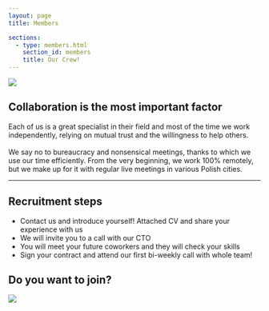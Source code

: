 ```yaml
---
layout: page
title: Members

sections:
  - type: members.html
    section_id: members
    title: Our Crew!
---
```


<div class="container">

<div class="row">

  <div class="col-sm">
      <img src="{{ '/assets/img/meetings/team1.jpg' | absolute_url }}" class="img-fluid rounded"/>
  </div>
  <div class="col-sm">
      <h2>
        Collaboration is the most important factor
      </h2>
      Each of us is a great specialist in their field and most of the time we work independently, relying on mutual trust and the willingness to help others.
      <br/><br/>
      We say no to bureaucracy and nonsensical meetings, thanks to which we use our time efficiently. From the very beginning, we work 100% remotely, but we make up for it with regular live meetings in various Polish cities.
  </div>
</div>

</div>



<div class="container">

<hr class="divider my-4"></div>

<div class="row">

  
  <div class="col-sm">
    <h2>
      Recruitment steps
    </h2>
      
  <ul>
    <li>Contact us and introduce yourself! Attached CV and share your experience with us</li>
    <li>We will invite you to a call with our CTO</li>
    <li>You will meet your future coworkers and they will check your skills</li>
    <li>Sign your contract and attend our first bi-weekly call with whole team!</li>
  </ul>

  <h2>Do you want to join?</h2>

  </div>
  <div class="col-sm">
      <img src="{{ '/assets/img/meetings/team2.jpg' | absolute_url }}" class="img-fluid rounded"/>
  </div>
</div>
